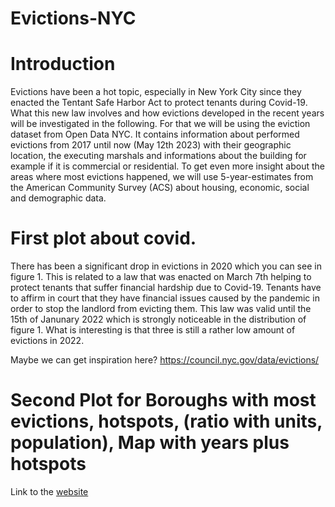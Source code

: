 # Evictions-NYC
# Introduction

Evictions have been a hot topic, especially in New York City since they enacted the Tentant Safe Harbor Act to protect tenants during Covid-19. What this new law involves and how evictions developed in the recent years will be investigated in the following. For that we will be using the eviction dataset from Open Data NYC. It contains information about performed evictions from 2017 until now (May 12th 2023) with their geographic location, the executing marshals and informations about the building for example if it is commercial or residential. To get even more insight about the areas where most evictions happened, we will use 5-year-estimates from the American Community Survey (ACS) about housing, economic, social and demographic data.

# First plot about covid.

There has been a significant drop in evictions in 2020 which you can see in figure 1. This is related to a law that was enacted on March 7th helping to protect tenants that suffer financial hardship due to Covid-19. Tenants have to affirm in court that they have financial issues caused by the pandemic in order to stop the landlord from evicting them. This law was valid until the 15th of Janunary 2022 which is strongly noticeable in the distribution of figure 1. What is interesting is that three is still a rather low amount of evictions in 2022.

Maybe we can get inspiration here? https://council.nyc.gov/data/evictions/

# Second Plot for Boroughs with most evictions, hotspots, (ratio with units, population), Map with years plus hotspots






Link to the [website](https://franziskamarie.github.io/posts/evictions-NYC)
